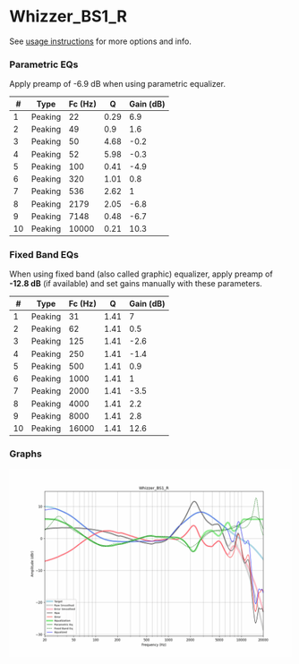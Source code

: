 # Whizzer_BS1_R
See [usage instructions](https://github.com/jaakkopasanen/AutoEq#usage) for more options and info.

### Parametric EQs
Apply preamp of -6.9 dB when using parametric equalizer.

|   # | Type    |   Fc (Hz) |    Q |   Gain (dB) |
|-----|---------|-----------|------|-------------|
|   1 | Peaking |        22 | 0.29 |         6.9 |
|   2 | Peaking |        49 | 0.9  |         1.6 |
|   3 | Peaking |        50 | 4.68 |        -0.2 |
|   4 | Peaking |        52 | 5.98 |        -0.3 |
|   5 | Peaking |       100 | 0.41 |        -4.9 |
|   6 | Peaking |       320 | 1.01 |         0.8 |
|   7 | Peaking |       536 | 2.62 |         1   |
|   8 | Peaking |      2179 | 2.05 |        -6.8 |
|   9 | Peaking |      7148 | 0.48 |        -6.7 |
|  10 | Peaking |     10000 | 0.21 |        10.3 |

### Fixed Band EQs
When using fixed band (also called graphic) equalizer, apply preamp of **-12.8 dB** (if available) and set gains manually with these parameters.

|   # | Type    |   Fc (Hz) |    Q |   Gain (dB) |
|-----|---------|-----------|------|-------------|
|   1 | Peaking |        31 | 1.41 |         7   |
|   2 | Peaking |        62 | 1.41 |         0.5 |
|   3 | Peaking |       125 | 1.41 |        -2.6 |
|   4 | Peaking |       250 | 1.41 |        -1.4 |
|   5 | Peaking |       500 | 1.41 |         0.9 |
|   6 | Peaking |      1000 | 1.41 |         1   |
|   7 | Peaking |      2000 | 1.41 |        -3.5 |
|   8 | Peaking |      4000 | 1.41 |         2.2 |
|   9 | Peaking |      8000 | 1.41 |         2.8 |
|  10 | Peaking |     16000 | 1.41 |        12.6 |

### Graphs
![](./Whizzer_BS1_R.png)
